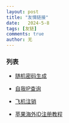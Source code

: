 ```yaml
---
layout: post
title: "友情链接"
date:   2024-5-8
tags: [友链]
comments: true
author: 无
---
```


<!-- more -->


### 列表

- [随机密码生成](https://www.lddgo.net/string/randompassword)

- [自我IP查询](https://www.ip111.cn)

- [飞机注销](https://my.telegram.org/auth)

- [苹果海外ID注册教程](https://bitpie.zendesk.com/hc/zh-cn/articles/4402595605519-%E5%A6%82%E4%BD%95%E7%94%B3%E8%AF%B7%E8%8B%B9%E6%9E%9C%E6%B5%B7%E5%A4%96-Apple-ID)
